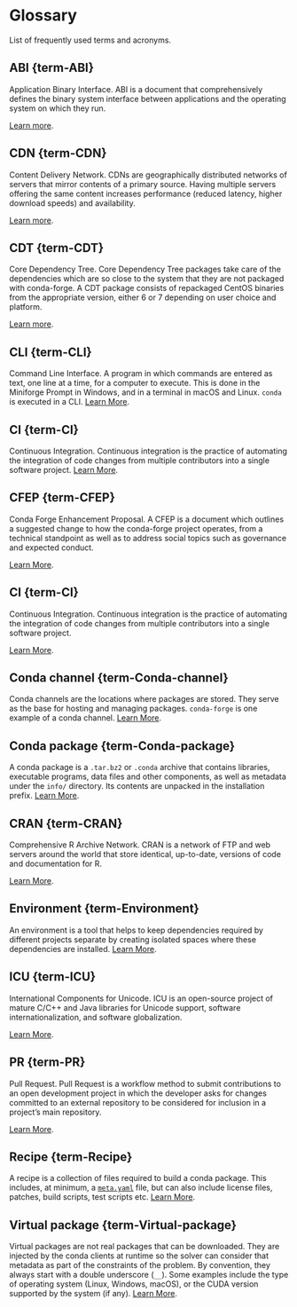 # Glossary

List of frequently used terms and acronyms.

## ABI {term-ABI}

Application Binary Interface. ABI is a document that comprehensively defines the binary system interface between applications and the operating system on which they run.

[Learn more](https://en.wikipedia.org/wiki/Application_binary_interface).

## CDN {term-CDN}

Content Delivery Network. CDNs are geographically distributed networks of servers that mirror
contents of a primary source. Having multiple servers offering the same content increases
performance (reduced latency, higher download speeds) and availability.

[Learn more](https://en.wikipedia.org/wiki/Content_delivery_network).

## CDT {term-CDT}

Core Dependency Tree. Core Dependency Tree packages take care of the dependencies which are so close to the system that they are not packaged with conda-forge. A CDT package consists of repackaged CentOS binaries from the appropriate version, either 6 or 7 depending on user choice and platform.

[Learn more](https://conda-forge.org/docs/maintainer/knowledge_base.html#cdt-packages).

## CLI {term-CLI}

Command Line Interface. A program in which commands are entered as text, one line at a time, for a computer to execute. This is done in the Miniforge Prompt in Windows, and in a terminal in macOS and Linux. `conda` is executed in a CLI. [Learn More](https://en.wikipedia.org/wiki/Command-line_interface).

## CI {term-CI}

Continuous Integration. Continuous integration is the practice of automating the integration of code changes from multiple contributors into a single software project. [Learn More](https://en.wikipedia.org/wiki/Continuous_integration).

## CFEP {term-CFEP}

Conda Forge Enhancement Proposal. A CFEP is a document which outlines a suggested change to how the conda-forge project operates, from a technical standpoint as well as to address social topics such as governance and expected conduct.

[Learn More](https://github.com/conda-forge/cfep/blob/main/cfep-01.md/).

## CI {term-CI}

Continuous Integration. Continuous integration is the practice of automating the integration of code changes from multiple contributors into a single software project.

[Learn More](https://en.wikipedia.org/wiki/Continuous_integration).

## Conda channel {term-Conda-channel}

Conda channels are the locations where packages are stored. They serve as the base for hosting and managing packages. `conda-forge` is one example of a conda channel. [Learn More](https://docs.conda.io/projects/conda/en/latest/user-guide/concepts/channels.html).

## Conda package {term-Conda-package}

A conda package is a `.tar.bz2` or `.conda` archive that contains libraries, executable programs, data files and other components, as well as metadata under the `info/` directory. Its contents are unpacked in the installation prefix. [Learn More](<https://en.wikipedia.org/wiki/Conda_(package_manager)>).

## CRAN {term-CRAN}

Comprehensive R Archive Network. CRAN is a network of FTP and web servers around the world that store identical, up-to-date, versions of code and documentation for R.

[Learn More](https://cran.r-project.org/).

## Environment {term-Environment}

An environment is a tool that helps to keep dependencies required by different projects separate by creating isolated spaces where these dependencies are installed. [Learn More](https://docs.conda.io/projects/conda/en/latest/user-guide/concepts/environments.html).

## ICU {term-ICU}

International Components for Unicode. ICU is an open-source project of mature C/C++ and Java libraries for Unicode support, software internationalization, and software globalization.

[Learn More](https://icu.unicode.org/).

## PR {term-PR}

Pull Request. Pull Request is a workflow method to submit contributions to an open development project in which the developer asks for changes committed to an external repository to be considered for inclusion in a project’s main repository.

[Learn More](https://help.github.com/articles/about-pull-requests/).

## Recipe {term-Recipe}

A recipe is a collection of files required to build a conda package. This includes, at minimum, a [`meta.yaml`](maintainer/adding_pkgs.md#the-recipe-meta-yaml) file, but can also include license files, patches, build scripts, test scripts etc. [Learn More](https://docs.conda.io/projects/conda-build/en/stable/resources/define-metadata.html).

## Virtual package {term-Virtual-package}

Virtual packages are not real packages that can be downloaded. They are injected by the conda clients at runtime so the solver can consider that metadata as part of the constraints of the problem. By convention, they always start with a double underscore (`__`). Some examples include the type of operating system (Linux, Windows, macOS), or the CUDA version supported by the system (if any). [Learn More](https://conda.io/projects/conda/en/latest/user-guide/tasks/manage-virtual.html).
